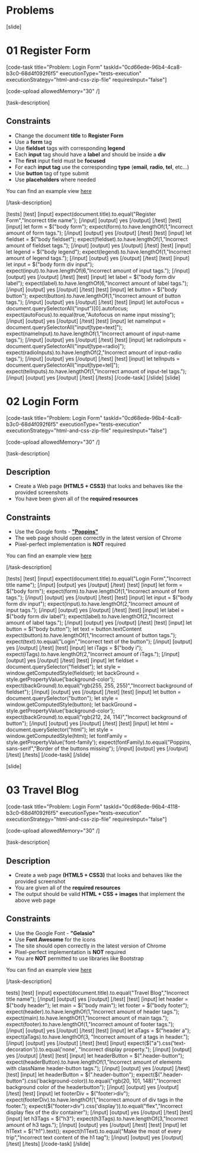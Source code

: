 # Problems

[slide]

# 01 Register Form

[code-task title="Problem: Login Form" taskId="0cd66ede-96b4-4ca8-b3c0-68d4f092f6f5" executionType="tests-execution" executionStrategy="html-and-css-zip-file" requiresInput="false"]

[code-upload allowedMemory="30" /]

[task-description]

## Constraints

* Change the document **title** to **Register Form**
* Use a **form** tag
* Use **fieldset** tags with corresponding **legend**
* Each **input** tag should have a **label** and should be inside a **div**
* The **first** input field must be **focused**
* For each **input tag** use the corresponding **type** (**email**, **radio**, **tel**, etc...)
* Use **button** tag of type submit
* Use **placeholders** where needed

You can find an example view [here](https://i.imgur.com/mDo24Cv.png)

[/task-description]

[tests]
[test]
[input]
expect(document.title).to.equal("Register Form","Incorrect title name");
[/input]
[output]
yes
[/output]
[/test]
[test]
[input]
let form = $("body form");
expect(form).to.have.lengthOf(1,"Incorrect amount of form tags.");
[/input]
[output]
yes
[/output]
[/test]
[test]
[input]
let fieldset = $("body fieldset");
expect(fieldset).to.have.lengthOf(1,"Incorrect amount of fieldset tags.");
[/input]
[output]
yes
[/output]
[/test]
[test]
[input]
let legend = $("body legend");
expect(legend).to.have.lengthOf(1,"Incorrect amount of legend tags.");
[/input]
[output]
yes
[/output]
[/test]
[test]
[input]
let input = $("body form div input");
expect(input).to.have.lengthOf(6,"Incorrect amount of input tags.");
[/input]
[output]
yes
[/output]
[/test]
[test]
[input]
let label = $("body form div label");
expect(label).to.have.lengthOf(6,"Incorrect amount of label tags.");
[/input]
[output]
yes
[/output]
[/test]
[test]
[input]
let button = $("body button");
expect(button).to.have.lengthOf(1,"Incorrect amount of button tags.");
[/input]
[output]
yes
[/output]
[/test]
[test]
[input]
let autoFocus = document.querySelectorAll("input")[0].autofocus;
expect(autoFocus).to.equal(true,"Autofocus on name input missing");
[/input]
[output]
yes
[/output]
[/test]
[test]
[input]
let nameInput = document.querySelectorAll("input[type=text]");
expect(nameInput).to.have.lengthOf(1,"Incorrect amount of input-name tags.");
[/input]
[output]
yes
[/output]
[/test]
[test]
[input]
let radioInputs = document.querySelectorAll("input[type=radio]");
expect(radioInputs).to.have.lengthOf(2,"Incorrect amount of input-radio tags.");
[/input]
[output]
yes
[/output]
[/test]
[test]
[input]
let telInputs = document.querySelectorAll("input[type=tel]");
expect(telInputs).to.have.lengthOf(1,"Incorrect amount of input-tel tags.");
[/input]
[output]
yes
[/output]
[/test]
[/tests]
[/code-task]
[/slide]
[slide]

# 02 Login Form

[code-task title="Problem: Login Form" taskId="0cd68ede-96b4-4ca8-b3c0-68d4f092f6f5" executionType="tests-execution" executionStrategy="html-and-css-zip-file" requiresInput="false"]

[code-upload allowedMemory="30" /]

[task-description]

## Description
* Create a Web page **(HTML5 + CSS3)** that looks and behaves like the provided screenshots
* You have been given all of the **required resources**

## Constraints
* Use the Google fonts - [**"Poppins"**](https://fonts.google.com/specimen/Poppins)
* The web page should open correctly in the latest version of Chrome
* Pixel-perfect implementation is **NOT** required

You can find an example view [here](https://i.imgur.com/ynNo6z2.png)

[/task-description]

[tests]
[test]
[input]
expect(document.title).to.equal("Login Form","Incorrect title name");
[/input]
[output]
yes
[/output]
[/test]
[test]
[input]
let form = $("body form");
expect(form).to.have.lengthOf(1,"Incorrect amount of form tags.");
[/input]
[output]
yes
[/output]
[/test]
[test]
[input]
let input = $("body form div input");
expect(input).to.have.lengthOf(2,"Incorrect amount of input tags.");
[/input]
[output]
yes
[/output]
[/test]
[test]
[input]
let label = $("body form div label");
expect(label).to.have.lengthOf(2,"Incorrect amount of label tags.");
[/input]
[output]
yes
[/output]
[/test]
[test]
[input]
let button = $("body button");
let text = button.textContent
expect(button).to.have.lengthOf(1,"Incorrect amount of button tags.");
expect(text).to.equal("Login","Incorrect text of the button");
[/input]
[output]
yes
[/output]
[/test]
[test]
[input]
let iTags = $("body i");
expect(iTags).to.have.lengthOf(2,"Incorrect amount of iTags.");
[/input]
[output]
yes
[/output]
[/test]
[test]
[input]
let fieldset = document.querySelector("fieldset");
let style = window.getComputedStyle(fieldset);
let backGround = style.getPropertyValue('background-color');
expect(backGround).to.equal("rgb(255, 255, 255)","Incorrect background of fieldset");
[/input]
[output]
yes
[/output]
[/test]
[test]
[input]
let button = document.querySelector("button");
let style = window.getComputedStyle(button);
let backGround = style.getPropertyValue('background-color');
expect(backGround).to.equal("rgb(212, 24, 114)","Incorrect background of button");
[/input]
[output]
yes
[/output]
[/test]
[test]
[input]
let html = document.querySelector("html");
let style = window.getComputedStyle(html);
let fontFamily = style.getPropertyValue('font-family');
expect(fontFamily).to.equal("Poppins, sans-serif","Border of the buttons missing");
[/input]
[output]
yes
[/output]
[/test]
[/tests]
[/code-task]
[/slide]

[slide]
# 03 Travel Blog

[code-task title="Problem: Login Form" taskId="0cd68ede-96b4-4118-b3c0-68d4f092f6f5" executionType="tests-execution" executionStrategy="html-and-css-zip-file" requiresInput="false"]

[code-upload allowedMemory="30" /]

[task-description]

## Description
* Create a web page **(HTML5 + CSS3)** that looks and behaves like the provided screenshot
* You are given all of the **required resources**
* The output should be valid **HTML + CSS + images** that implement the above web page

## Constraints
* Use the Google Font - **"Gelasio"** 
* Use **Font Awesome** for the icons
* The site should open correctly in the latest version of Chrome
* Pixel-perfect implementation is **NOT** required
* You are **NOT** permitted to use libraries like Bootstrap

You can find an example view [here](blob:https://imgur.com/93fdca3a-3ed5-4820-bd2e-307b6cd0ffbb)

[/task-description]

tests]
[test]
[input]
expect(document.title).to.equal("Travel Blog","Incorrect title name");
[/input]
[output]
yes
[/output]
[/test]
[test]
[input]
let header = $("body header");
let main = $("body main");
let footer = $("body footer");
expect(header).to.have.lengthOf(1,"Incorrect amount of header tags.");
expect(main).to.have.lengthOf(1,"Incorrect amount of main tags.");
expect(footer).to.have.lengthOf(1,"Incorrect amount of footer tags.");
[/input]
[output]
yes
[/output]
[/test]
[test]
[input]
let aTags = $("header a");
expect(aTags).to.have.lengthOf(3, "Incorrect amount of a tags in header.");
[/input]
[output]
yes
[/output]
[/test]
[test]
[input]
expect($("a").css('text-decoration')).to.equal('none', "Incorrect display property.");
[/input]
[output]
yes
[/output]
[/test]
[test]
[input]
let headerButton = $(".header-button");
expect(headerButton).to.have.lengthOf(1,"Incorrect amount of elements with className header-button tags.");
[/input]
[output]
yes
[/output]
[/test]
[test]
[input]
let headerButton = $(".header-button");
expect($(".header-button").css('background-color)).to.equal("rgb(20, 101, 148)","Incorrect background color of the headerbutton");
[/input]
[output]
yes
[/output]
[/test]
[test]
[input]
let footerDiv = $("footer>div");
expect(footerDiv).to.have.lengthOf(1,"Incorrect amount of div tags in the footer.");
expect($("footer>div").css('display')).to.equal("flex","Incorrect display flex of the div container");
[/input]
[output]
yes
[/output]
[/test]
[test]
[input]
let h3Tags = $("h3");
expect(h3Tags).to.have.lengthOf(3,"Incorrect amount of h3 tags.");
[/input]
[output]
yes
[/output]
[/test]
[test]
[input]
let h1Text = $("h1").text();
expect(h1Text).to.equal("Make the most of every trip","Incorrect text content of the h1 tag");
[/input]
[output]
yes
[/output]
[/test]
[/tests]
[/code-task]
[/slide]
